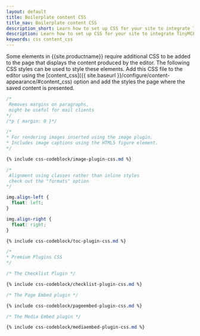 ```yaml
---
layout: default
title: Boilerplate content CSS
title_nav: Boilerplate content CSS
description_short: Learn how to set up CSS for your site to integrate TinyMCE.
description: Learn how to set up CSS for your site to integrate TinyMCE.
keywords: css content_css
---
```


Some elements in {{site.productname}} require additional CSS to be added to the page that displays the content produced by the editor. The following CSS styles can be used to style these elements. Add this CSS file to the editor using the [content_css]({{ site.baseurl }}/configure/content-appearance/#content_css) option and add the styles the page where the saved content is presented.

```css
/*
 Removes margins on paragraphs,
 might be useful for mail clients
*/
/*p { margin: 0 }*/

/*
* For rendering images inserted using the image plugin.
* Includes image captions using the HTML5 figure element.
*/

{% include css-codeblock/image-plugin-css.md %}

/*
 Alignment using classes rather than inline styles
 check out the "formats" option
*/

img.align-left {
  float: left;
}

img.align-right {
  float: right;
}

{% include css-codeblock/toc-plugin-css.md %}

/*
* Premium Plugins CSS
*/

/* The Checklist Plugin */

{% include css-codeblock/checklist-plugin-css.md %}

/* The Page Embed plugin */

{% include css-codeblock/pageembed-plugin-css.md %}

/* The Media Embed plugin */

{% include css-codeblock/mediaembed-plugin-css.md %}
```
